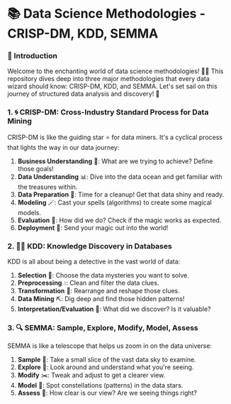 # 📚 Data Science Methodologies - CRISP-DM, KDD, SEMMA

### 🌟 Introduction

Welcome to the enchanting world of data science methodologies! 🧙‍♂️ This repository dives deep into three major methodologies that every data wizard should know: CRISP-DM, KDD, and SEMMA. Let's set sail on this journey of structured data analysis and discovery! 🚀

### 1. 🌀 CRISP-DM: Cross-Industry Standard Process for Data Mining

CRISP-DM is like the guiding star ⭐ for data miners. It's a cyclical process that lights the way in our data journey:

1. **Business Understanding** 🏢: What are we trying to achieve? Define those goals!
2. **Data Understanding** 📊: Dive into the data ocean and get familiar with the treasures within.
3. **Data Preparation** 🧹: Time for a cleanup! Get that data shiny and ready.
4. **Modeling** 🪄: Cast your spells (algorithms) to create some magical models.
5. **Evaluation** 🎯: How did we do? Check if the magic works as expected.
6. **Deployment** 🚀: Send your magic out into the world!

### 2. 🕵️‍♂️ KDD: Knowledge Discovery in Databases

KDD is all about being a detective in the vast world of data:

1. **Selection** 📌: Choose the data mysteries you want to solve.
2. **Preprocessing** 💧: Clean and filter the data clues.
3. **Transformation** 🔀: Rearrange and reshape those clues.
4. **Data Mining** ⛏️: Dig deep and find those hidden patterns!
5. **Interpretation/Evaluation** 🧐: What did we discover? Is it valuable?

### 3. 🔍 SEMMA: Sample, Explore, Modify, Model, Assess

SEMMA is like a telescope that helps us zoom in on the data universe:

1. **Sample** 🌌: Take a small slice of the vast data sky to examine.
2. **Explore** 🔭: Look around and understand what you're seeing.
3. **Modify** ✂️: Tweak and adjust to get a clearer view.
4. **Model** 🌠: Spot constellations (patterns) in the data stars.
5. **Assess** 📜: How clear is our view? Are we seeing things right?
